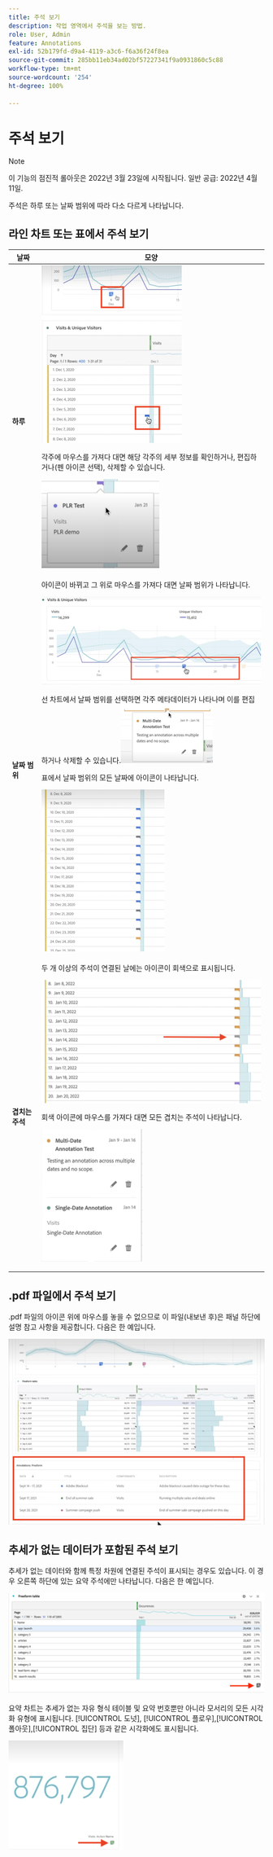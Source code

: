 ```yaml
---
title: 주석 보기
description: 작업 영역에서 주석을 보는 방법.
role: User, Admin
feature: Annotations
exl-id: 52b179fd-d9a4-4119-a3c6-f6a36f24f8ea
source-git-commit: 285bb11eb34ad02bf57227341f9a0931860c5c88
workflow-type: tm+mt
source-wordcount: '254'
ht-degree: 100%

---
```


# 주석 보기

>[!NOTE]
>
>이 기능의 점진적 롤아웃은 2022년 3월 23일에 시작됩니다. 일반 공급: 2022년 4월 11일.

주석은 하루 또는 날짜 범위에 따라 다소 다르게 나타납니다.

## 라인 차트 또는 표에서 주석 보기

| 날짜 | 모양 |
| --- | --- |
| **하루** | ![](assets/single-day.png)<p>각주에 마우스를 가져다 대면 해당 각주의 세부 정보를 확인하거나, 편집하거나(펜 아이콘 선택), 삭제할 수 있습니다.<p> ![](assets/hover.png) |
| **날짜 범위** | 아이콘이 바뀌고 그 위로 마우스를 가져다 대면 날짜 범위가 나타납니다.<p>![](assets/multi-day.png)<p>선 차트에서 날짜 범위를 선택하면 각주 메타데이터가 나타나며 이를 편집하거나 삭제할 수 있습니다.![](assets/multi-hover.png)<p>표에서 날짜 범위의 모든 날짜에 아이콘이 나타납니다.<p>![](assets/multi-day-table.png) |
| **겹치는 주석** | 두 개 이상의 주석이 연결된 날에는 아이콘이 회색으로 표시됩니다.<p>![](assets/grey.png)<p>회색 아이콘에 마우스를 가져다 대면 모든 겹치는 주석이 나타납니다.<p>![](assets/overlap.png) |

## .pdf 파일에서 주석 보기

.pdf 파일의 아이콘 위에 마우스를 놓을 수 없으므로 이 파일(내보낸 후)은 패널 하단에 설명 참고 사항을 제공합니다. 다음은 한 예입니다.

![](assets/ann-pdf.png)

## 추세가 없는 데이터가 포함된 주석 보기

추세가 없는 데이터와 함께 특정 차원에 연결된 주석이 표시되는 경우도 있습니다. 이 경우 오른쪽 하단에 있는 요약 주석에만 나타납니다. 다음은 한 예입니다.

![](assets/non-date.png)

요약 차트는 추세가 없는 자유 형식 테이블 및 요약 번호뿐만 아니라 모서리의 모든 시각화 유형에 표시됩니다. [!UICONTROL 도넛], [!UICONTROL 플로우],[!UICONTROL 폴아웃],[!UICONTROL 집단] 등과 같은 시각화에도 표시됩니다.

![](assets/ann-summary.png)
